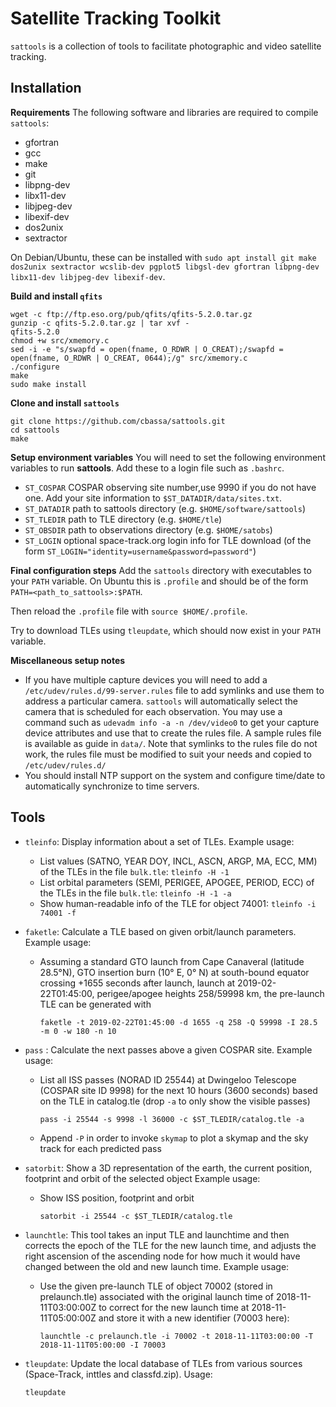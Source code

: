 Satellite Tracking Toolkit
=========

`sattools` is a collection of tools to facilitate photographic and video satellite tracking.

Installation
------

**Requirements**
The following software and libraries are required to compile `sattools`:
* gfortran
* gcc
* make
* git
* libpng-dev
* libx11-dev
* libjpeg-dev
* libexif-dev
* dos2unix
* sextractor

On Debian/Ubuntu, these can be installed with `sudo apt install git make dos2unix sextractor wcslib-dev pgplot5 libgsl-dev gfortran libpng-dev libx11-dev libjpeg-dev libexif-dev`.

**Build and install `qfits`**
```
wget -c ftp://ftp.eso.org/pub/qfits/qfits-5.2.0.tar.gz
gunzip -c qfits-5.2.0.tar.gz | tar xvf -
qfits-5.2.0
chmod +w src/xmemory.c
sed -i -e "s/swapfd = open(fname, O_RDWR | O_CREAT);/swapfd = open(fname, O_RDWR | O_CREAT, 0644);/g" src/xmemory.c
./configure
make
sudo make install
```

**Clone and install `sattools`**
```
git clone https://github.com/cbassa/sattools.git
cd sattools
make
```

**Setup environment variables**
You will need to set the following environment variables to run **sattools**. Add these to a login file such as `.bashrc`.
* `ST_COSPAR` COSPAR observing site number,use 9990 if you do not have one. Add your site information to `$ST_DATADIR/data/sites.txt`.
* `ST_DATADIR` path to sattools directory (e.g. `$HOME/software/sattools`)
* `ST_TLEDIR` path to TLE directory (e.g. `$HOME/tle`)
* `ST_OBSDIR` path to observations directory (e.g. `$HOME/satobs`)
* `ST_LOGIN` optional space-track.org login info for TLE download (of the form `ST_LOGIN="identity=username&password=password"`)

**Final configuration steps**
Add the `sattools` directory with executables to your `PATH` variable. On Ubuntu this is `.profile` and should be of the form `PATH=<path_to_sattools>:$PATH`.

Then reload the `.profile` file with `source $HOME/.profile`.

Try to download TLEs using `tleupdate`, which should now exist in your `PATH` variable.

**Miscellaneous setup notes**
* If you have multiple capture devices you will need to add a `/etc/udev/rules.d/99-server.rules` file to add symlinks and use them to address a particular camera. `sattools` will automatically select the camera that is scheduled for each observation.  You may use a command such as `udevadm info -a -n /dev/video0` to get your capture device attributes and use that to create the rules file. A sample rules file is available as guide in `data/`. Note that symlinks to the rules file do not work, the rules file must be modified to suit your needs and copied to `/etc/udev/rules.d/`
* You should install NTP support on the system and configure time/date to automatically synchronize to time servers.

Tools
-----

* `tleinfo`: Display information about a set of TLEs.
  Example usage:
  - List values (SATNO, YEAR DOY, INCL, ASCN, ARGP, MA, ECC, MM) of the TLEs in the file `bulk.tle`: `tleinfo -H -1`
  - List orbital parameters (SEMI, PERIGEE, APOGEE, PERIOD, ECC) of the TLEs in the file `bulk.tle`: `tleinfo -H -1 -a`
  - Show human-readable info of the TLE for object 74001: `tleinfo -i 74001 -f`
  
* `faketle`: Calculate a TLE based on given orbit/launch parameters.
  Example usage:
  - Assuming a standard GTO launch from Cape Canaveral (latitude 28.5°N), GTO insertion burn (10° E, 0° N) at south-bound equator crossing +1655 seconds after launch,
    launch at 2019-02-22T01:45:00, perigee/apogee heights 258/59998 km, the pre-launch TLE can be generated with
    ```
    faketle -t 2019-02-22T01:45:00 -d 1655 -q 258 -Q 59998 -I 28.5 -m 0 -w 180 -n 10
    ```

* `pass` : Calculate the next passes above a given COSPAR site.
  Example usage:
  - List all ISS passes (NORAD ID 25544) at Dwingeloo Telescope (COSPAR
    site ID 9998) for the next 10 hours (3600 seconds) based on the TLE
    in catalog.tle (drop `-a` to only show the visible passes)
    ```
    pass -i 25544 -s 9998 -l 36000 -c $ST_TLEDIR/catalog.tle -a
    ```
  - Append `-P` in order to invoke `skymap` to plot a skymap and the
    sky track for each predicted pass

* `satorbit`: Show a 3D representation of the earth, the current position,
  footprint and orbit of the selected object
  Example usage:
  - Show ISS position, footprint and orbit
    ```
    satorbit -i 25544 -c $ST_TLEDIR/catalog.tle
    ```

* `launchtle`: This tool takes an input TLE and launchtime and then corrects
  the epoch of the TLE for the new launch time, and adjusts the right ascension
  of the ascending node for how much it would have changed between the old
  and new launch time.
  Example usage:
  - Use the given pre-launch TLE of object 70002 (stored in prelaunch.tle) associated with
    the original launch time of 2018-11-11T03:00:00Z to correct for the new launch time
    at 2018-11-11T05:00:00Z and store it with a new identifier (70003 here):
    ```
    launchtle -c prelaunch.tle -i 70002 -t 2018-11-11T03:00:00 -T 2018-11-11T05:00:00 -I 70003
    ```

* `tleupdate`: Update the local database of TLEs from various
  sources (Space-Track, inttles and classfd.zip).
  Usage:
  ```
  tleupdate
  ```
